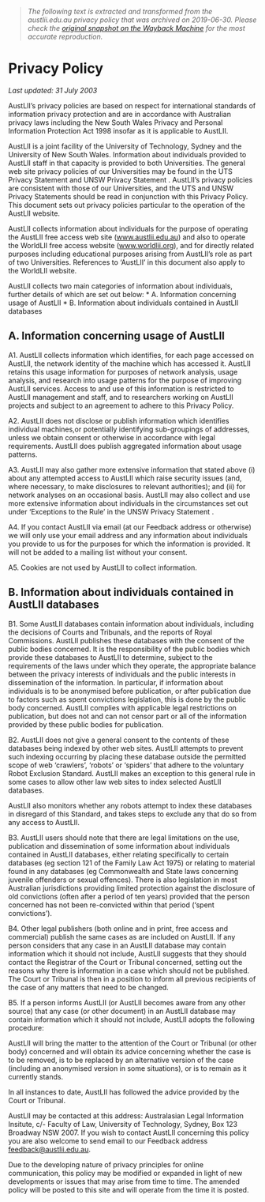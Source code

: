 > *The following text is extracted and transformed from the austlii.edu.au privacy policy that was archived on 2019-06-30. Please check the [original snapshot on the Wayback Machine](https://web.archive.org/web/20190630132048id_/http%3A//www.austlii.edu.au/privacy.html) for the most accurate reproduction.*

# Privacy Policy

_Last updated: 31 July 2003_

AustLII’s privacy policies are based on respect for international standards of information privacy protection and are in accordance with Australian privacy laws including the New South Wales Privacy and Personal Information Protection Act 1998 insofar as it is applicable to AustLII.

AustLII is a joint facility of the University of Technology, Sydney and the University of New South Wales. Information about individuals provided to AustLII staff in that capacity is provided to both Universities. The general web site privacy policies of our Universities may be found in the UTS Privacy Statement and UNSW Privacy Statement . AustLII’s privacy policies are consistent with those of our Universities, and the UTS and UNSW Privacy Statements should be read in conjunction with this Privacy Policy. This document sets out privacy policies particular to the operation of the AustLII website.

AustLII collects information about individuals for the purpose of operating the AustLII free access web site (www.austlii.edu.au) and also to operate the WorldLII free access website (www.worldlii.org), and for directly related purposes including educational purposes arising from AustLII’s role as part of two Universities. References to ‘AustLII’ in this document also apply to the WorldLII website.

AustLII collects two main categories of information about individuals, further details of which are set out below: * A. Information concerning usage of AustLII * B. Information about individuals contained in AustLII databases

## A. Information concerning usage of AustLII

A1. AustLII collects information which identifies, for each page accessed on AustLII, the network identity of the machine which has accessed it. AustLII retains this usage information for purposes of network analysis, usage analysis, and research into usage patterns for the purpose of improving AustLII services. Access to and use of this information is restricted to AustLII management and staff, and to researchers working on AustLII projects and subject to an agreement to adhere to this Privacy Policy.

A2. AustLII does not disclose or publish information which identifies individual machines,or potentially identifying sub-groupings of addresses, unless we obtain consent or otherwise in accordance with legal requirements. AustLII does publish aggregated information about usage patterns.

A3. AustLII may also gather more extensive information that stated above (i) about any attempted access to AustLII which raise security issues (and, where necessary, to make disclosures to relevant authorities); and (ii) for network analyses on an occasional basis. AustLII may also collect and use more extensive information about individuals in the circumstances set out under ‘Exceptions to the Rule’ in the UNSW Privacy Statement .

A4. If you contact AustLII via email (at our Feedback address or otherwise) we will only use your email address and any information about individuals you provide to us for the purposes for which the information is provided. It will not be added to a mailing list without your consent.

A5. Cookies are not used by AustLII to collect information.

## B. Information about individuals contained in AustLII databases

B1. Some AustLII databases contain information about individuals, including the decisions of Courts and Tribunals, and the reports of Royal Commissions. AustLII publishes these databases with the consent of the public bodies concerned. It is the responsibility of the public bodies which provide these databases to AustLII to determine, subject to the requirements of the laws under which they operate, the appropriate balance between the privacy interests of individuals and the public interests in dissemination of the information. In particular, if information about individuals is to be anonymised before publication, or after publication due to factors such as spent convictions legislation, this is done by the public body concerned. AustLII complies with applicable legal restrictions on publication, but does not and can not censor part or all of the information provided by these public bodies for publication.

B2. AustLII does not give a general consent to the contents of these databases being indexed by other web sites. AustLII attempts to prevent such indexing occurring by placing these database outside the permitted scope of web ‘crawlers’, ‘robots’ or ‘spiders’ that adhere to the voluntary Robot Exclusion Standard. AustLII makes an exception to this general rule in some cases to allow other law web sites to index selected AustLII databases.

AustLII also monitors whether any robots attempt to index these databases in disregard of this Standard, and takes steps to exclude any that do so from any access to AustLII.

B3. AustLII users should note that there are legal limitations on the use, publication and dissemination of some information about individuals contained in AustLII databases, either relating specifically to certain databases (eg section 121 of the Family Law Act 1975) or relating to material found in any databases (eg Commonwealth and State laws concerning juvenile offenders or sexual offences). There is also legislation in most Australian jurisdictions providing limited protection against the disclosure of old convictions (often after a period of ten years) provided that the person concerned has not been re-convicted within that period (‘spent convictions’).

B4. Other legal publishers (both online and in print, free access and commercial) publish the same cases as are included on AustLII. If any person considers that any case in an AustLII database may contain information which it should not include, AustLII suggests that they should contact the Registrar of the Court or Tribunal concerned, setting out the reasons why there is information in a case which should not be published. The Court or Tribunal is then in a position to inform all previous recipients of the case of any matters that need to be changed.

B5. If a person informs AustLII (or AustLII becomes aware from any other source) that any case (or other document) in an AustLII database may contain information which it should not include, AustLII adopts the following procedure:

AustLII will bring the matter to the attention of the Court or Tribunal (or other body) concerned and will obtain its advice concerning whether the case is to be removed, is to be replaced by an alternative version of the case (including an anonymised version in some situations), or is to remain as it currently stands.

In all instances to date, AustLII has followed the advice provided by the Court or Tribunal.

AustLII may be contacted at this address: Australasian Legal Information Insitute, c/- Faculty of Law, University of Technology, Sydney, Box 123 Broadway NSW 2007. If you wish to contact AustLII concerning this policy you are also welcome to send email to our Feedback address [feedback@austlii.edu.au](mailto:feedback@austlii.edu.au).

Due to the developing nature of privacy principles for online communication, this policy may be modified or expanded in light of new developments or issues that may arise from time to time. The amended policy will be posted to this site and will operate from the time it is posted.
